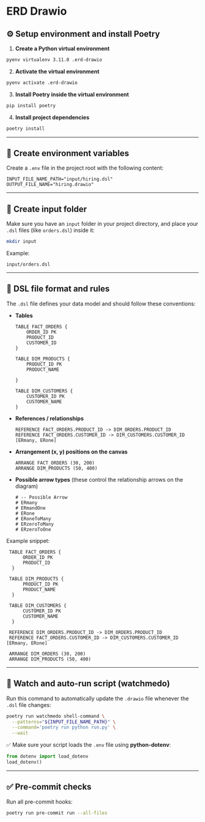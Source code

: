 # ERD Drawio

## ⚙️ Setup environment and install Poetry

1. **Create a Python virtual environment**

```bash
pyenv virtualenv 3.11.0 .erd-drawio
```

2. **Activate the virtual environment**

```bash
pyenv activate .erd-drawio
```

3. **Install Poetry inside the virtual environment**

```bash
pip install poetry
```

4. **Install project dependencies**

```bash
poetry install
```

---

## 🌱 Create environment variables

Create a `.env` file in the project root with the following content:

```env
INPUT_FILE_NAME_PATH="input/hiring.dsl"
OUTPUT_FILE_NAME="hiring.drawio"
```

---

## 📂 Create input folder

Make sure you have an `input` folder in your project directory, and place your `.dsl` files (like `orders.dsl`) inside it:

```bash
mkdir input
```

Example:

```
input/orders.dsl
```

---

## 📏 DSL file format and rules

The `.dsl` file defines your data model and should follow these conventions:

* **Tables**

  ```dsl
  TABLE FACT_ORDERS {
      ORDER_ID PK
      PRODUCT_ID
      CUSTOMER_ID
  }

  TABLE DIM_PRODUCTS {
      PRODUCT_ID PK
      PRODUCT_NAME

  }
    
  TABLE DIM_CUSTOMERS {
      CUSTOMER_ID PK
      CUSTOMER_NAME
  }
  ```

* **References / relationships**

  ```dsl
  REFERENCE FACT_ORDERS.PRODUCT_ID -> DIM_ORDERS.PRODUCT_ID
  REFERENCE FACT_ORDERS.CUSTOMER_ID -> DIM_CUSTOMERS.CUSTOMER_ID [ERmany, ERone]
  ```

* **Arrangement (x, y) positions on the canvas**

  ```dsl
  ARRANGE FACT_ORDERS (30, 200)
  ARRANGE DIM_PRODUCTS (50, 400)
  ```

* **Possible arrow types**
  (these control the relationship arrows on the diagram)

  ```dsl
  # -- Possible Arrow
  # ERmany
  # ERmandOne
  # ERone
  # ERoneToMany
  # ERzeroToMany
  # ERzeroToOne
  ```

Example snippet:

```dsl
 TABLE FACT_ORDERS {
      ORDER_ID PK
      PRODUCT_ID
  }

 TABLE DIM_PRODUCTS {
      PRODUCT_ID PK
      PRODUCT_NAME
  }

 TABLE DIM_CUSTOMERS {
      CUSTOMER_ID PK
      CUSTOMER_NAME
  }

 REFERENCE DIM_ORDERS.PRODUCT_ID -> DIM_ORDERS.PRODUCT_ID
 REFERENCE FACT_ORDERS.CUSTOMER_ID -> DIM_CUSTOMERS.CUSTOMER_ID [ERmany, ERone]

 ARRANGE DIM_ORDERS (30, 200)
 ARRANGE DIM_PRODUCTS (50, 400)
```

---

## 🔄 Watch and auto-run script (watchmedo)

Run this command to automatically update the `.drawio` file whenever the `.dsl` file changes:

```bash
poetry run watchmedo shell-command \
  --patterns="${INPUT_FILE_NAME_PATH}" \
  --command='poetry run python run.py' \
  --wait
```

✅ Make sure your script loads the `.env` file using **python-dotenv**:

```python
from dotenv import load_dotenv
load_dotenv()
```

---

## ✅ Pre-commit checks

Run all pre-commit hooks:

```bash
poetry run pre-commit run --all-files
```

